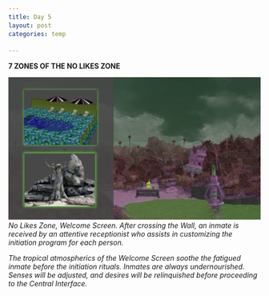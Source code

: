 ```yaml
---
title: Day 5
layout: post
categories: temp

---
```


**7 ZONES OF THE NO LIKES ZONE**

![](/assets/7days/5.png)
_No Likes Zone, Welcome Screen.  After crossing the Wall, an inmate is received by an attentive receptionist who assists in customizing the initiation program for each person._

_The tropical atmospherics of the Welcome Screen soothe the fatigued inmate before the initiation rituals.  Inmates are always undernourished.  Senses will be adjusted, and desires will be relinquished before proceeding to the Central Interface._

